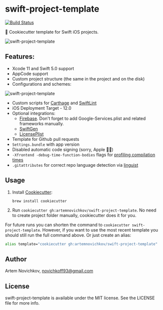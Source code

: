 # swift-project-template
[![Build Status](https://travis-ci.org/artemnovichkov/swift-project-template.svg?branch=master)](https://travis-ci.org/artemnovichkov/swift-project-template)

🍪 Cookiecutter template for Swift iOS projects.

![swift-project-template](.github/example.png)

## Features:
* Xcode 11 and Swift 5.0 support
* AppCode support
* Custom project structure (the same in the project and on the disk)
* Configurations and schemes:

![swift-project-template](.github/schemes.png)

* Custom scripts for [Carthage](https://github.com/Carthage/Carthage) and [SwiftLint](https://github.com/realm/SwiftLint)
* iOS Deployment Target - 12.0
* Optional integrations:
  * [Firebase](https://firebase.google.com). Don't forget to add Google-Services.plist and related frameworks manually.
  * [SwiftGen](https://github.com/SwiftGen/SwiftGen)
  * [LicensePlist](https://github.com/mono0926/LicensePlist)
* Template for Github pull requests
* `Settings.bundle` with app version
* Disabled automatic code signing (sorry, Apple 🤷‍♂️)
* `-Xfrontend -debug-time-function-bodies` flags for [profiling compilation times](https://github.com/RobertGummesson/BuildTimeAnalyzer-for-Xcode)
* `.gitattributes` for correct repo language detection via [linguist](https://github.com/github/linguist)

## Usage
1. Install [Cookiecutter](https://github.com/audreyr/cookiecutter):
  
   `brew install cookiecutter`
4. Run `cookiecutter gh:artemnovichkov/swift-project-template`. No need to create project folder manually, cookiecutter does it for you.

For future runs you can shorten the command to `cookiecutter swift-project-template`. However, if you want to use the most recent template you should still run the full command above. Or just create an alias:
```bash
alias template="cookiecutter gh:artemnovichkov/swift-project-template"
```

## Author

Artem Novichkov, novichkoff93@gmail.com

## License

swift-project-template is available under the MIT license. See the LICENSE file for more info.
